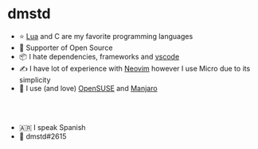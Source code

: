 # dmstd
- ⭐ [Lua](https://www.lua.org/) and C are my favorite programming languages
- 💖 Supporter of Open Source
- 📦 I hate dependencies, frameworks and [vs](https://code.visualstudio.com/docs/getstarted/telemetry)[co](https://microsoft.github.io/monaco-editor/)[de](https://www.electronjs.org/)
- ✍️ I have lot of experience with [Neovim](https://neovim.io/) however I use Micro due to its simplicity
- 🐧 I use (and love) [OpenSUSE](https://www.opensuse.org/) and [Manjaro](https://manjaro.org/)
<br/>
<br/>

- 🇦🇷 I speak Spanish
- 🤙 dmstd#2615
